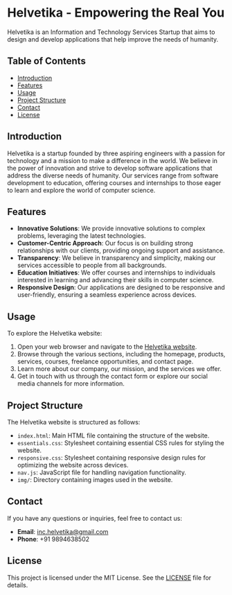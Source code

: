# Helvetika - Empowering the Real You

Helvetika is an Information and Technology Services Startup that aims to design and develop applications that help improve the needs of humanity.

## Table of Contents

- [Introduction](#introduction)
- [Features](#features)
- [Usage](#usage)
- [Project Structure](#project-structure)
- [Contact](#contact)
- [License](#license)

## Introduction

Helvetika is a startup founded by three aspiring engineers with a passion for technology and a mission to make a difference in the world. We believe in the power of innovation and strive to develop software applications that address the diverse needs of humanity. Our services range from software development to education, offering courses and internships to those eager to learn and explore the world of computer science.

## Features

- **Innovative Solutions**: We provide innovative solutions to complex problems, leveraging the latest technologies.
- **Customer-Centric Approach**: Our focus is on building strong relationships with our clients, providing ongoing support and assistance.
- **Transparency**: We believe in transparency and simplicity, making our services accessible to people from all backgrounds.
- **Education Initiatives**: We offer courses and internships to individuals interested in learning and advancing their skills in computer science.
- **Responsive Design**: Our applications are designed to be responsive and user-friendly, ensuring a seamless experience across devices.

## Usage

To explore the Helvetika website:

1. Open your web browser and navigate to the [Helvetika website](https://helvetika-inc.com).
2. Browse through the various sections, including the homepage, products, services, courses, freelance opportunities, and contact page.
3. Learn more about our company, our mission, and the services we offer.
4. Get in touch with us through the contact form or explore our social media channels for more information.

## Project Structure

The Helvetika website is structured as follows:

- `index.html`: Main HTML file containing the structure of the website.
- `essentials.css`: Stylesheet containing essential CSS rules for styling the website.
- `responsive.css`: Stylesheet containing responsive design rules for optimizing the website across devices.
- `nav.js`: JavaScript file for handling navigation functionality.
- `img/`: Directory containing images used in the website.

## Contact

If you have any questions or inquiries, feel free to contact us:

- **Email**: inc.helvetika@gmail.com
- **Phone**: +91 9894638502

## License

This project is licensed under the MIT License. See the [LICENSE](LICENSE) file for details.
